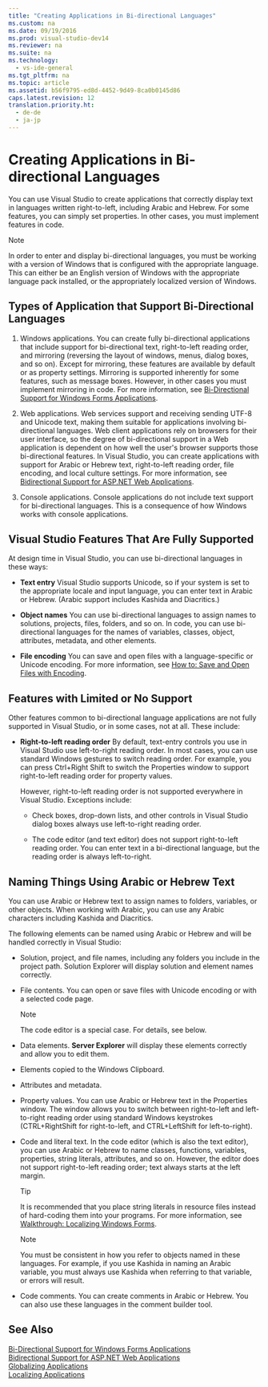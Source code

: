 ```yaml
---
title: "Creating Applications in Bi-directional Languages"
ms.custom: na
ms.date: 09/19/2016
ms.prod: visual-studio-dev14
ms.reviewer: na
ms.suite: na
ms.technology: 
  - vs-ide-general
ms.tgt_pltfrm: na
ms.topic: article
ms.assetid: b56f9795-ed8d-4452-9d49-8ca0b0145d86
caps.latest.revision: 12
translation.priority.ht: 
  - de-de
  - ja-jp
---
```

# Creating Applications in Bi-directional Languages
You can use Visual Studio to create applications that correctly display text in languages written right-to-left, including Arabic and Hebrew. For some features, you can simply set properties. In other cases, you must implement features in code.  
  
> [!NOTE]
>  In order to enter and display bi-directional languages, you must be working with a version of Windows that is configured with the appropriate language. This can either be an English version of Windows with the appropriate language pack installed, or the appropriately localized version of Windows.  
  
## Types of Application that Support Bi-Directional Languages  
  
1.  Windows applications. You can create fully bi-directional applications that include support for bi-directional text, right-to-left reading order, and mirroring (reversing the layout of windows, menus, dialog boxes, and so on). Except for mirroring, these features are available by default or as property settings. Mirroring is supported inherently for some features, such as message boxes. However, in other cases you must implement mirroring in code. For more information, see [Bi-Directional Support for Windows Forms Applications](assetId:///7b622fa4-f390-4e4d-b624-83a1917cccf2).  
  
2.  Web applications. Web services support and receiving sending UTF-8 and Unicode text, making them suitable for applications involving bi-directional languages. Web client applications rely on browsers for their user interface, so the degree of bi-directional support in a Web application is dependent on how well the user's browser supports those bi-directional features. In Visual Studio, you can create applications with support for Arabic or Hebrew text, right-to-left reading order, file encoding, and local culture settings. For more information, see [Bidirectional Support for ASP.NET Web Applications](assetId:///5576f9b1-9b86-41ef-8354-092d366bcd03).  
  
3.  Console applications. Console applications do not include text support for bi-directional languages. This is a consequence of how Windows works with console applications.  
  
## Visual Studio Features That Are Fully Supported  
 At design time in Visual Studio, you can use bi-directional languages in these ways:  
  
-   **Text entry** Visual Studio supports Unicode, so if your system is set to the appropriate locale and input language, you can enter text in Arabic or Hebrew. (Arabic support includes Kashida and Diacritics.)  
  
-   **Object names** You can use bi-directional languages to assign names to solutions, projects, files, folders, and so on. In code, you can use bi-directional languages for the names of variables, classes, object, attributes, metadata, and other elements.  
  
-   **File encoding** You can save and open files with a language-specific or Unicode encoding. For more information, see [How to: Save and Open Files with Encoding](../vs140/How-to--Save-and-Open-Files-with-Encoding.md).  
  
## Features with Limited or No Support  
 Other features common to bi-directional language applications are not fully supported in Visual Studio, or in some cases, not at all. These include:  
  
-   **Right-to-left reading order** By default, text-entry controls you use in Visual Studio use left-to-right reading order. In most cases, you can use standard Windows gestures to switch reading order. For example, you can press Ctrl+Right Shift to switch the Properties window to support right-to-left reading order for property values.  
  
     However, right-to-left reading order is not supported everywhere in Visual Studio. Exceptions include:  
  
    -   Check boxes, drop-down lists, and other controls in Visual Studio dialog boxes always use left-to-right reading order.  
  
    -   The code editor (and text editor) does not support right-to-left reading order. You can enter text in a bi-directional language, but the reading order is always left-to-right.  
  
## Naming Things Using Arabic or Hebrew Text  
 You can use Arabic or Hebrew text to assign names to folders, variables, or other objects. When working with Arabic, you can use any Arabic characters including Kashida and Diacritics.  
  
 The following elements can be named using Arabic or Hebrew and will be handled correctly in Visual Studio:  
  
-   Solution, project, and file names, including any folders you include in the project path. Solution Explorer will display solution and element names correctly.  
  
-   File contents. You can open or save files with Unicode encoding or with a selected code page.  
  
    > [!NOTE]
    >  The code editor is a special case. For details, see below.  
  
-   Data elements. **Server Explorer** will display these elements correctly and allow you to edit them.  
  
-   Elements copied to the Windows Clipboard.  
  
-   Attributes and metadata.  
  
-   Property values. You can use Arabic or Hebrew text in the Properties window. The window allows you to switch between right-to-left and left-to-right reading order using standard Windows keystrokes (CTRL+RightShift for right-to-left, and CTRL+LeftShift for left-to-right).  
  
-   Code and literal text. In the code editor (which is also the text editor), you can use Arabic or Hebrew to name classes, functions, variables, properties, string literals, attributes, and so on. However, the editor does not support right-to-left reading order; text always starts at the left margin.  
  
    > [!TIP]
    >  It is recommended that you place string literals in resource files instead of hard-coding them into your programs. For more information, see [Walkthrough: Localizing Windows Forms](assetId:///9a96220d-a19b-4de0-9f48-01e5d82679e5).  
  
    > [!NOTE]
    >  You must be consistent in how you refer to objects named in these languages. For example, if you use Kashida in naming an Arabic variable, you must always use Kashida when referring to that variable, or errors will result.  
  
-   Code comments. You can create comments in Arabic or Hebrew. You can also use these languages in the comment builder tool.  
  
## See Also  
 [Bi-Directional Support for Windows Forms Applications](assetId:///7b622fa4-f390-4e4d-b624-83a1917cccf2)   
 [Bidirectional Support for ASP.NET Web Applications](assetId:///5576f9b1-9b86-41ef-8354-092d366bcd03)   
 [Globalizing Applications](../vs140/Globalizing-Applications.md)   
 [Localizing Applications](../vs140/Localizing-Applications.md)